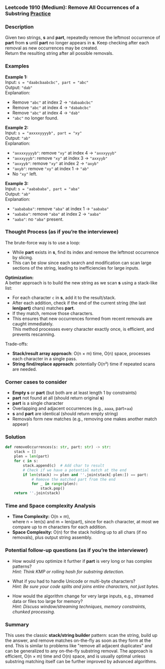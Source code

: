 ### Leetcode 1910 (Medium): Remove All Occurrences of a Substring [Practice](https://leetcode.com/problems/remove-all-occurrences-of-a-substring)

### Description  
Given two strings, **s** and **part**, repeatedly remove the leftmost occurrence of **part** from **s** until **part** no longer appears in **s**. Keep checking after each removal as new occurrences may be created.  
Return the resulting string after all possible removals.

### Examples  

**Example 1:**  
Input: `s = "daabcbaabcbc", part = "abc"`  
Output: `"dab"`  
Explanation:  
- Remove `"abc"` at index 2 → `"dabaabcbc"`  
- Remove `"abc"` at index 4 → `"dababcbc"`  
- Remove `"abc"` at index 4 → `"dab"`  
- `"abc"` no longer found.

**Example 2:**  
Input: `s = "axxxxyyyyb", part = "xy"`  
Output: `"ab"`  
Explanation:  
- `"axxxxyyyyb"`: remove `"xy"` at index 4 → `"axxxyyyb"`  
- `"axxxyyyb"`: remove `"xy"` at index 3 → `"axxyyb"`  
- `"axxyyb"`: remove `"xy"` at index 2 → `"axyb"`  
- `"axyb"`: remove `"xy"` at index 1 → `"ab"`  
- No `"xy"` left.

**Example 3:**  
Input: `s = "aabababa", part = "aba"`  
Output: `"ab"`  
Explanation:  
- `"aabababa"`: remove `"aba"` at index 1 → `"aababa"`  
- `"aababa"`: remove `"aba"` at index 2 → `"aaba"`  
- `"aaba"`: no `"aba"` present.

### Thought Process (as if you’re the interviewee)  
The brute-force way is to use a loop:  
- While **part** exists in **s**, find its index and remove the leftmost occurrence by slicing.
- This can be slow since each search and modification can scan large sections of the string, leading to inefficiencies for large inputs.

**Optimization:**  
A better approach is to build the new string as we scan **s** using a stack-like list:
- For each character `c` in **s**, add it to the result/stack.
- After each addition, check if the end of the current string (the last **len(part)** chars) matches **part**.
- If they match, remove those characters.
- This ensures that new occurrences formed from recent removals are caught immediately.  
This method processes every character exactly once, is efficient, and prevents rescanning.

Trade-offs:
- **Stack/result array approach**: O(n × m) time, O(n) space, processes each character in a single pass.
- **String find/replace approach**: potentially O(n²) time if repeated scans are needed.

### Corner cases to consider  
- **Empty s** or **part** (but both are at least length 1 by constraints)
- **part** not found at all (should return original **s**)
- **part** is a single character
- Overlapping and adjacent occurrences (e.g., `aaaa`, part=`aa`)
- **s** and **part** are identical (should return empty string)
- Removals form new matches (e.g., removing one makes another match appear)

### Solution

```python
def removeOccurrences(s: str, part: str) -> str:
    stack = []
    plen = len(part)
    for c in s:
        stack.append(c)  # Add char to result
        # Check if we have a potential match at the end
        if len(stack) >= plen and ''.join(stack[-plen:]) == part:
            # Remove the matched part from the end
            for _ in range(plen):
                stack.pop()
    return ''.join(stack)
```

### Time and Space complexity Analysis  

- **Time Complexity:** O(n × m),  
  where n = len(s) and m = len(part), since for each character, at most we compare up to m characters for each addition.
- **Space Complexity:** O(n) for the stack holding up to all chars (if no removals), plus output string assembly.

### Potential follow-up questions (as if you’re the interviewer)  

- How would you optimize it further if **part** is very long or has complex patterns?  
  *Hint: Think KMP or rolling hash for substring detection.*

- What if you had to handle Unicode or multi-byte characters?  
  *Hint: Be sure your code splits and joins entire characters, not just bytes.*

- How would the algorithm change for very large inputs, e.g., streamed data or files too large for memory?  
  *Hint: Discuss window/streaming techniques, memory constraints, chunked processing.*

### Summary
This uses the classic **stack/string builder** pattern: scan the string, build up the answer, and remove matches on-the-fly as soon as they form at the end. This is similar to problems like "remove all adjacent duplicates" and can be generalized to any on-the-fly substring removal. The approach is efficient, O(n × m) time and O(n) space, and is usually optimal unless substring matching itself can be further improved by advanced algorithms.